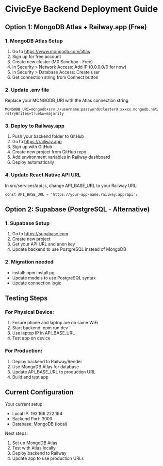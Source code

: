# CivicEye Backend Deployment Guide

## Option 1: MongoDB Atlas + Railway.app (Free)

### 1. MongoDB Atlas Setup
1. Go to https://www.mongodb.com/atlas
2. Sign up for free account
3. Create new cluster (M0 Sandbox - Free)
4. In Security > Network Access: Add IP (0.0.0.0/0 for now)
5. In Security > Database Access: Create user
6. Get connection string from Connect button

### 2. Update .env file
Replace your MONGODB_URI with the Atlas connection string:
```
MONGODB_URI=mongodb+srv://username:password@cluster0.xxxxx.mongodb.net/civiceye_db?retryWrites=true&w=majority
```

### 3. Deploy to Railway.app
1. Push your backend folder to GitHub
2. Go to https://railway.app
3. Sign up with GitHub
4. Create new project from GitHub repo
5. Add environment variables in Railway dashboard
6. Deploy automatically

### 4. Update React Native API URL
In src/services/api.js, change API_BASE_URL to your Railway URL:
```
const API_BASE_URL = 'https://your-app-name.railway.app/api';
```

## Option 2: Supabase (PostgreSQL - Alternative)

### 1. Supabase Setup
1. Go to https://supabase.com
2. Create new project
3. Get your API URL and anon key
4. Update backend to use PostgreSQL instead of MongoDB

### 2. Migration needed
- Install: npm install pg
- Update models to use PostgreSQL syntax
- Update connection logic

## Testing Steps

### For Physical Device:
1. Ensure phone and laptop are on same WiFi
2. Start backend: npm run dev
3. Use laptop IP in API_BASE_URL
4. Test app on device

### For Production:
1. Deploy backend to Railway/Render
2. Use MongoDB Atlas for database
3. Update API_BASE_URL to production URL
4. Build and test app

## Current Configuration

Your current setup:
- Local IP: 192.168.222.194
- Backend Port: 3000
- Database: MongoDB (local)

Next steps:
1. Set up MongoDB Atlas
2. Test with Atlas locally
3. Deploy backend to Railway
4. Update app to use production URLs
